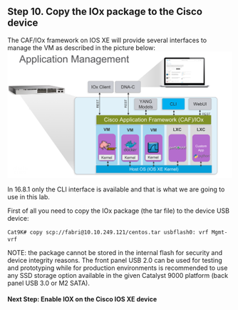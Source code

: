 ## Step 10. Copy the IOx package to the Cisco device

The CAF/IOx framework on IOS XE will provide several interfaces to manage
the VM as described in the picture below:
![](assets/images/iox-management.png)

In 16.8.1 only the CLI interface is available and that is what we are going to
use in this lab.

First of all you need to copy the IOx package (the tar file) to the device USB
device:

```
Cat9K# copy scp://fabri@10.10.249.121/centos.tar usbflash0: vrf Mgmt-vrf
```

NOTE: the package cannot be stored in the internal flash for security and
device integrity reasons. The front panel USB 2.0 can be used for testing and
prototyping while for production environments is recommended to use any SSD
storage option available in the given Catalyst 9000 platform (back panel USB 3.0
or M2 SATA).  

#### Next Step: Enable IOX on the Cisco IOS XE device

